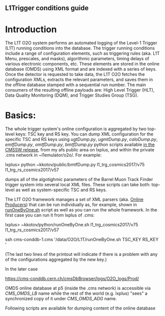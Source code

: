 ## L1Trigger conditions guide 

# Introduction

The L1T O2O system performs an automated logging of the Level-1 Trigger (L1T) running conditions into the database.
The trigger running conditions include a range of configuration elements, such as triggering rules (aka. L1T Menu,
prescales, and masks), algorithmic parameters, timing delays of various electronic components, etc. These elements
are stored in the online database (OMDS) using XML format and are indexed with a series of keys. Once the detector
is requested to take data, the L1T O2O fetches the configuration XMLs, extracts the relevant parameters, and saves
them in the offline database stamped with a sequential run number. The main consumers of the resulting offline
payloads are: High Level Trigger (HLT), Data Quality Monitoring (DQM), and Trigger Studies Group (TSG).

# Basics:

The whole trigger system's online configuration is aggregated by two top-level keys: TSC key and RS key. You can
dump XML configuration for the specific TSC and RS keys using *ugtDump.py*, *ugmtDump.py*, *caloDump.py*,
*emtfDump.py*, *omtfDump.py*, *bmtfDump.py* python scripts available [in the CMSSW release](https://github.com/cms-sw/cmssw/tree/master/L1TriggerConfig/Utilities/test),
from my afs public area on lxplus, and within the private .cms network in ~l1emulator/o2o/. For example:

lxplus> python ~kkotov/public/bmtfDump.py l1\_trg\_cosmics2017/v75 l1\_trg\_rs\_cosmics2017/v57

dumps all of the algotighmic parameters of the Barrel Muon Track Finder trigger system into several local XML files.
These scripts can take both: top-level as well as system-specific TSC and RS keys.

The L1T O2O framework manages a set of XML parsers (aka. [Online Producers](https://github.com/cms-sw/cmssw/tree/master/L1TriggerConfig/L1TConfigProducers/src))
that can be run individually as, for example, shown in [runOneByOne.sh](https://github.com/cms-sw/cmssw/blob/master/L1TriggerConfig/Utilities/test/runOneByOne.sh)
script as well as you can run the whole framework. In the first case you can run it from lxplus of .cms:

lxplus> ~kkotov/python/runOneByOne.sh l1\_trg\_cosmics2017/v75 l1\_trg\_rs\_cosmics2017/v57

ssh cms-conddb-1.cms '/data/O2O/L1T/runOneByOne.sh TSC_KEY RS_KEY '

(The last two lines of the printout will indicate if there is a problem with any of the configurations aggregated by the new key.)

In the later case  


https://cms-conddb.cern.ch/cmsDbBrowser/logs/O2O_logs/Prod/


OMDS online database at p5 (inside the .cms network) is accessible via *CMS_OMDS_LB* name while the rest of the world
(e.g. lxplus) "sees" a synchronized copy of it under *CMS_OMDS_ADG* name.

Following scripts are available for dumping content of the online database

